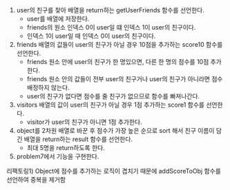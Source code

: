 1. user의 친구를 찾아 배열을 return하는 getUserFriends 함수를 선언한다.
   - user를 배열에 저장한다.
   - friends의 원소 인덱스 0이 user일 떄 인덱스 1이 user의 친구이다.
   - 인덱스 1이 user일 때 인덱스 0이 user의 친구이다.
2. friends 배열의 값들이 user의 친구가 아닐 경우 10점을 추가하는 score10 함수를 선언한다.
   - friends 원소 안에 user의 친구가 한 명있으면, 다른 한 명의 점수를 10점 추가한다.
   - friends 원소 안의 값들이 전부 user의 친구거나 user의 친구가 아니라면 점수 배정하지 않는다.
   - user의 친구가 없다면 점수를 줄 친구가 없으므로 함수를 빠져나간다.
3. visitors 배열의 값이 user의 친구가 아닐 경우 1점 추가하는 score1 함수를 선언한다.
   - visitor가 user의 친구가 아니면 1점 추가한다.
4. object를 2차원 배열로 바꾼 후 점수가 가장 높은 순으로 sort 해서 친구 이름이 담긴 배열을 return하는 result 함수를 선언한다.
   - 최대 5명을 return하도록 한다.
5. problem7에서 기능을 구현한다.

리팩토링1) Object에 점수를 추가하는 로직이 겹치기 때문에 addScoreToObj 함수를 선언하여 중복을 제거함
